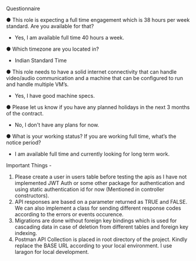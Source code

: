 Questionnaire

● This role is expecting a full time engagement which is 38 hours per week standard. Are
you available for that?
- Yes, I am available full time 40 hours a week.

● Which timezone are you located in?
- Indian Standard Time

● This role needs to have a solid internet connectivity that can handle video/audio
communication and a machine that can be configured to run and handle multiple VM’s.
- Yes, I have good machine specs.

● Please let us know if you have any planned holidays in the next 3 months of the
contract.
- No, I don't have any plans for now.

● What is your working status? If you are working full time, what’s the notice period?
- I am available full time and currently looking for long term work.

Important Things - 
1. Please create a user in users table before testing the apis as I have not implemented
JWT Auth or some other package for authentication and using static authentication id for now (Mentioned in controller constructors).
2. API responses are based on a parameter returned as TRUE and FALSE. We can also implement a class for sending different response codes according
to the errors or events occurence.
3. Migrations are done without foreign key bindings which is used for cascading data in case of deletion from different tables and foreign key 
indexing.
4. Postman API Collection is placed in root directory of the project. 
   Kindly replace the BASE URL according to your local environment.
   I use laragon for local development.
   

